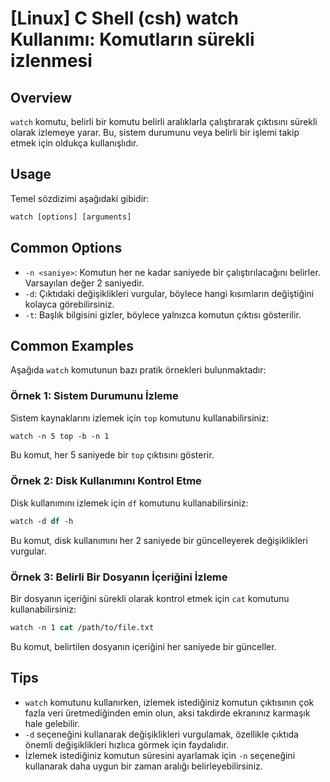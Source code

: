 # [Linux] C Shell (csh) watch Kullanımı: Komutların sürekli izlenmesi

## Overview
`watch` komutu, belirli bir komutu belirli aralıklarla çalıştırarak çıktısını sürekli olarak izlemeye yarar. Bu, sistem durumunu veya belirli bir işlemi takip etmek için oldukça kullanışlıdır.

## Usage
Temel sözdizimi aşağıdaki gibidir:

```csh
watch [options] [arguments]
```

## Common Options
- `-n <saniye>`: Komutun her ne kadar saniyede bir çalıştırılacağını belirler. Varsayılan değer 2 saniyedir.
- `-d`: Çıktıdaki değişiklikleri vurgular, böylece hangi kısımların değiştiğini kolayca görebilirsiniz.
- `-t`: Başlık bilgisini gizler, böylece yalnızca komutun çıktısı gösterilir.

## Common Examples
Aşağıda `watch` komutunun bazı pratik örnekleri bulunmaktadır:

### Örnek 1: Sistem Durumunu İzleme
Sistem kaynaklarını izlemek için `top` komutunu kullanabilirsiniz:

```csh
watch -n 5 top -b -n 1
```
Bu komut, her 5 saniyede bir `top` çıktısını gösterir.

### Örnek 2: Disk Kullanımını Kontrol Etme
Disk kullanımını izlemek için `df` komutunu kullanabilirsiniz:

```csh
watch -d df -h
```
Bu komut, disk kullanımını her 2 saniyede bir güncelleyerek değişiklikleri vurgular.

### Örnek 3: Belirli Bir Dosyanın İçeriğini İzleme
Bir dosyanın içeriğini sürekli olarak kontrol etmek için `cat` komutunu kullanabilirsiniz:

```csh
watch -n 1 cat /path/to/file.txt
```
Bu komut, belirtilen dosyanın içeriğini her saniyede bir günceller.

## Tips
- `watch` komutunu kullanırken, izlemek istediğiniz komutun çıktısının çok fazla veri üretmediğinden emin olun, aksi takdirde ekranınız karmaşık hale gelebilir.
- `-d` seçeneğini kullanarak değişiklikleri vurgulamak, özellikle çıktıda önemli değişiklikleri hızlıca görmek için faydalıdır.
- İzlemek istediğiniz komutun süresini ayarlamak için `-n` seçeneğini kullanarak daha uygun bir zaman aralığı belirleyebilirsiniz.